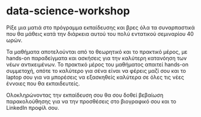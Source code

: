 # data-science-workshop

Ρίξε μια ματιά στο πρόγραμμα εκπαίδευσης και βρες όλα τα συναρπαστικά που θα μάθεις κατά την διάρκεια αυτού του πολύ εντατικού σεμιναρίου 40 ωρών. 

Τα μαθήματα αποτελούνται από το θεωρητικό και το πρακτικό μέρος, με hands-on παραδείγματα και ασκήσεις για την καλύτερη κατανόηση των νέων αντικειμένων. Το πρακτικό μέρος του μαθήματος απαιτεί hands-on συμμετοχή, οπότε το καλύτερο για σένα είναι να φέρεις μαζί σου και το laptop σου για να μπορέσεις να εξασκηθείς καλύτερα σε όλες τις νέες έννοιες που θα εκπαιδευτείς. 

Ολοκληρώνοντας την εκπαίδευση σου θα σου δοθεί βεβαίωση παρακολούθησης για να την προσθέσεις στο βιογραφικό σου και το LinkedIn προφίλ σου.